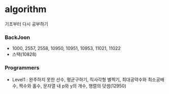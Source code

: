 # algorithm

기초부터 다시 공부하기

### BackJoon
- 1000, 2557, 2558, 10950, 10951, 10953, 11021, 11022
- 스택(10828)

### Programmers
- Level1 : 완주하지 못한 선수, 평균구하기, 직사각형 별찍기, 최대공약수와 최소공배수, 짝수와 홀수, 문자열 내 p와 y의 개수, 행렬의 덧셈(12950)

